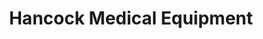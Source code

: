 ---
title: "Hancock Medical Equipment"
url: /sneedville/hancock-medical-equipment/
shop: medical supply
---